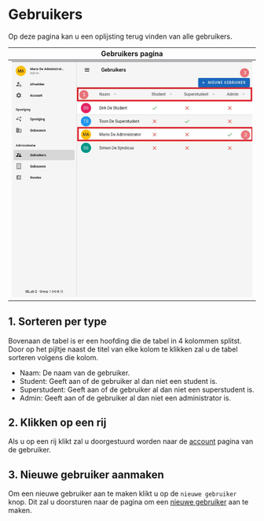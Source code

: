 # Gebruikers

Op deze pagina kan u een oplijsting terug vinden van alle gebruikers.

|                Gebruikers pagina                |
|:-----------------------------------------------:|
| ![](../../assets/administration/gebruikers.jpg) |

## 1. Sorteren per type
Bovenaan de tabel is er een hoofding die de tabel in 4 kolommen splitst.
Door op het pijltje naast de titel van elke kolom te klikken zal u de tabel
sorteren volgens die kolom.

- Naam: De naam van de gebruiker.
- Student: Geeft aan of de gebruiker al dan niet een student is.
- Superstudent: Geeft aan of de gebruiker al dan niet een superstudent is.
- Admin: Geeft aan of de gebruiker al dan niet een administrator is.

## 2. Klikken op een rij
Als u op een rij klikt zal u doorgestuurd worden naar de [account](../account.md) pagina
van de gebruiker.

## 3. Nieuwe gebruiker aanmaken
Om een nieuwe gebruiker aan te maken klikt u op de `nieuwe gebruiker` knop. Dit zal u doorsturen
naar de pagina om een [nieuwe gebruiker](./create_gebruikers.md) aan te maken.
